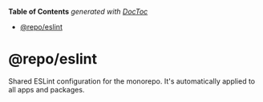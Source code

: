 <!-- START doctoc generated TOC please keep comment here to allow auto update -->
<!-- DON'T EDIT THIS SECTION, INSTEAD RE-RUN doctoc TO UPDATE -->

**Table of Contents** _generated with [DocToc](https://github.com/thlorenz/doctoc)_

- [@repo/eslint](#repoeslint)

<!-- END doctoc generated TOC please keep comment here to allow auto update -->

# @repo/eslint

Shared ESLint configuration for the monorepo. It's automatically applied to all apps and packages.
